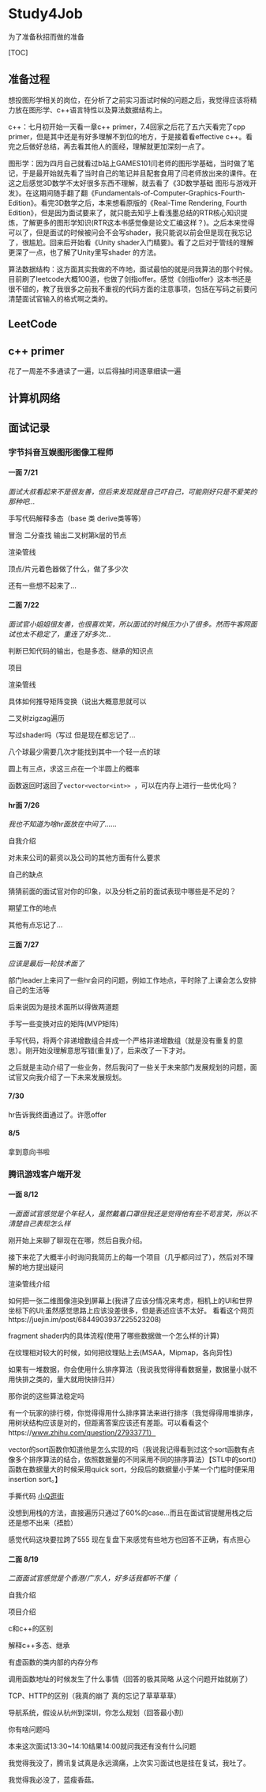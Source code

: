 # Study4Job
为了准备秋招而做的准备

[TOC]

## 准备过程

想投图形学相关的岗位，在分析了之前实习面试时候的问题之后，我觉得应该将精力放在图形学、c++语言特性以及算法数据结构上。

c++：七月初开始一天看一章c++ primer，7.4回家之后花了五六天看完了cpp primer，但是其中还是有好多理解不到位的地方，于是接着看effective c++。看完之后做好总结，再去看其他人的面经，理解就更加深刻一点了。

图形学：因为四月自己就看过b站上GAMES101闫老师的图形学基础，当时做了笔记，于是最开始就先看了当时自己的笔记并且配套食用了闫老师放出来的课件。在这之后感觉3D数学不太好很多东西不理解，就去看了《3D数学基础 图形与游戏开发》。在这期间随手翻了翻《Fundamentals-of-Computer-Graphics-Fourth-Edition》。看完3D数学之后，本来想看原版的《Real-Time Rendering, Fourth Edition》，但是因为面试要来了，就只能去知乎上看浅墨总结的RTR核心知识提炼，了解更多的图形学知识(RTR这本书感觉像是论文汇编这样？)。之后本来觉得可以了，但是面试的时候被问会不会写shader，我只能说以前会但是现在我忘记了，很尴尬。回来后开始看《Unity shader入门精要》。看了之后对于管线的理解更深了一点，也了解了Unity里写shader 的方法。

算法数据结构：这方面其实我做的不咋地，面试最怕的就是问我算法的那个时候。目前刷了leetcode大概100道，也做了剑指offer。感觉《剑指offer》这本书还是很不错的，教了我很多之前我不重视的代码方面的注意事项，包括在写码之前要问清楚面试官输入的格式啊之类的。



## LeetCode



## c++ primer

花了一周差不多通读了一遍，以后得抽时间逐章细读一遍



## 计算机网络



## 面试记录

### 字节抖音互娱图形图像工程师

#### 一面 7/21

*面试大叔看起来不是很友善，但后来发现就是自己吓自己，可能刚好只是不爱笑的那种吧…*

手写代码解释多态（base 类 derive类等等）

冒泡 二分查找 输出二叉树第k层的节点

渲染管线

顶点/片元着色器做了什么，做了多少次

还有一些想不起来了…

#### 二面 7/22

*面试官小姐姐很友善，也很喜欢笑，所以面试的时候压力小了很多。然而牛客网面试也太不稳定了，重连了好多次…*

判断已知代码的输出，也是多态、继承的知识点

项目

渲染管线

具体如何推导矩阵变换（说出大概意思就可以

二叉树zigzag遍历

写过shader吗（写过 但是现在都忘记了…

八个球最少需要几次才能找到其中一个轻一点的球

圆上有三点，求这三点在一个半圆上的概率

函数返回时返回了`vector<vector<int>> `，可以在内存上进行一些优化吗？

#### hr面 7/26

*我也不知道为啥hr面放在中间了……*

自我介绍

对未来公司的薪资以及公司的其他方面有什么要求

自己的缺点

猜猜前面的面试官对你的印象，以及分析之前的面试表现中哪些是不足的？

期望工作的地点

其他有点忘记了…

#### 三面 7/27

*应该是最后一轮技术面了*

部门leader上来问了一些hr会问的问题，例如工作地点，平时除了上课会怎么安排自己的生活等

后来说因为是技术面所以得做两道题

手写一些变换对应的矩阵(MVP矩阵)

手写代码，将两个非递增数组合并成一个严格非递增数组（就是没有重复的意思）。刚开始没理解意思写错(重复)了，后来改了一下才对。

之后就是主动介绍了一些业务，然后我问了一些关于未来部门发展规划的问题，面试官又向我介绍了一下未来发展规划。

#### 7/30 

hr告诉我终面通过了。许愿offer

#### 8/5

拿到意向书啦





### 腾讯游戏客户端开发

####  一面 8/12

*一面面试官感觉是个年轻人，虽然戴着口罩但我还是觉得他有些不苟言笑，所以不清楚自己表现怎么样*

刚开始上来聊了聊现在在哪，然后自我介绍。

接下来花了大概半小时询问我简历上的每一个项目（几乎都问过了），然后对不理解的地方提出疑问

渲染管线介绍

如何把一张二维图像渲染到屏幕上(我讲了应该分情况来考虑，相机上的UI和世界坐标下的UI;虽然感觉思路上应该没差很多，但是表述应该不太好。 看看这个网页https://juejin.im/post/6844903937225523208)

fragment shader内的具体流程(使用了哪些数据做一个怎么样的计算)

在纹理相对较大的时候，如何把纹理贴上去(MSAA，Mipmap，各向异性)

如果有一堆数据，你会使用什么排序算法（我说我觉得得看数据量，数据量小就不用快排之类的，量大就用快排归并）

那你说的这些算法稳定吗

有一个玩家的排行榜，你觉得得用什么排序算法来进行排序（我觉得得用堆排序，用树状结构应该是对的，但距离答案应该还有差距。可以看看这个https://www.zhihu.com/question/27933771）

vector的sort函数你知道他是怎么实现的吗（我说我记得看到过这个sort函数有点像多个排序算法的结合，依照数据量的不同采用不同的排序算法）【STL中的sort()函数在数据量大的时候采用quick sort，分段后的数据量小于某一个门槛时便采用insertion sort。】

手撕代码 [小Q逛街](https://www.nowcoder.com/questionTerminal/35fac8d69f314e958a150c141894ef6a)

没想到用栈的方法，直接遍历只通过了60%的case…而且在面试官提醒用栈之后还是想不出来（捂脸）

感觉代码这块要拉跨了555 现在复盘下来感觉有些地方也回答不正确，有点担心

#### 二面 8/19

*二面面试官感觉是个香港/广东人，好多话我都听不懂（*

自我介绍

项目介绍

c和c++的区别

解释c++多态、继承

有虚函数的类内部的内存分布

调用函数地址的时候发生了什么事情（回答的极其简略  从这个问题开始就崩了）

TCP、HTTP的区别（我真的崩了  真的忘记了草草草草）

导航系统，假设从杭州到深圳，你怎么规划（回答最小割）

你有啥问题吗

本来这次面试13:30~14:10结果14:00就问我还有没有什么问题

我觉得我没了，腾讯复试真是永远滴痛，上次实习面试也是挂在复试，我吐了。

我觉得我必没了，蓝瘦香菇。


















